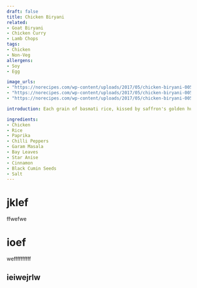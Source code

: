 ```yaml
---
draft: false
title: Chicken Biryani
related:
- Goat Biryani
- Chicken Curry
- Lamb Chops
tags:
- Chicken
- Non-Veg
allergens:
- Soy
- Egg

image_urls:
- "https://norecipes.com/wp-content/uploads/2017/05/chicken-biryani-005.jpg"
- "https://norecipes.com/wp-content/uploads/2017/05/chicken-biryani-005.jpg"
- "https://norecipes.com/wp-content/uploads/2017/05/chicken-biryani-005.jpg"

introduction: Each grain of basmati rice, kissed by saffron's golden hue, beckons the eager palate. Succulent pieces of tender chicken, marinated to perfection, nestle amidst the tapestry of flavors, their juices melding with the rice to create a symphony of taste. With each delicate bite, a burst of complexity ensues—cumin and coriander impart earthy undertones, while cloves and cardamom weave a subtle warmth. The heat of green chili and the tang of lemon elevate the dish, creating a harmonious balance that ignites the taste buds.

ingredients:
- Chicken
- Rice
- Paprika
- Chilli Peppers
- Garam Masala
- Bay Leaves
- Star Anise
- Cinnamon
- Black Cumin Seeds
- Salt
---
```


# jklef

ffwefwe

# ioef
weffffffffff
## ieiwejrlw
